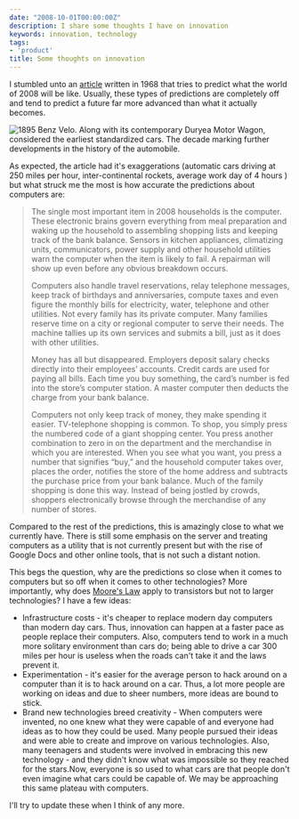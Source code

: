 ```yaml
---
date: "2008-10-01T00:00:00Z"
description: I share some thoughts I have on innovation
keywords: innovation, technology
tags:
- 'product'
title: Some thoughts on innovation
---
```

I stumbled unto an [article](http://blog.modernmechanix.com/2008/03/24/what-will-life-be-like-in-the-year-2008/) written in 1968 that tries to predict what the world of 2008 will be like. Usually, these types of predictions are completely off and tend to predict a future far more advanced than what it actually becomes.

<img data-title="1895 Benz Velo. Along with its contemporary Duryea Motor Wagon, considered the earliest standardized cars. The decade marking further developments in the history of the automobile." src="https://upload.wikimedia.org/wikipedia/commons/1/1e/Benz-velo.jpg" alt="1895 Benz Velo. Along with its contemporary Duryea Motor Wagon, considered the earliest standardized cars. The decade marking further developments in the history of the automobile." />

As expected, the article had it's exaggerations (automatic cars driving at 250 miles per hour, inter-continental rockets, average work day of 4 hours ) but what struck me the most is how accurate the predictions about computers are:

<blockquote>

The single most important item in 2008 households is the computer. These electronic brains govern everything from meal preparation and waking up the household to assembling shopping lists and keeping track of the bank balance. Sensors in kitchen appliances, climatizing units, communicators, power supply and other household utilities warn the computer when the item is likely to fail. A repairman will show up even before any obvious breakdown occurs.

Computers also handle travel reservations, relay telephone messages, keep track of birthdays and anniversaries, compute taxes and even figure the monthly bills for electricity, water, telephone and other utilities. Not every family has its private computer. Many families reserve time on a city or regional computer to serve their needs. The machine tallies up its own services and submits a bill, just as it does with other utilities.

Money has all but disappeared. Employers deposit salary checks directly into their employees’ accounts. Credit cards are used for paying all bills. Each time you buy something, the card’s number is fed into the store’s computer station. A master computer then deducts the charge from your bank balance.

Computers not only keep track of money, they make spending it easier. TV-telephone shopping is common. To shop, you simply press the numbered code of a giant shopping center. You press another combination to zero in on the department and the merchandise in which you are interested. When you see what you want, you press a number that signifies “buy,” and the household computer takes over, places the order, notifies the store of the home address and subtracts the purchase price from your bank balance. Much of the family shopping is done this way. Instead of being jostled by crowds, shoppers electronically browse through the merchandise of any number of stores.

</blockquote>

Compared to the rest of the predictions, this is amazingly close to what we currently have. There is still some emphasis on the server and treating computers as a utility that is not currently present but with the rise of Google Docs and other online tools, that is not such a distant notion.

This begs the question, why are the predictions so close when it comes to computers but so off when it comes to other technologies? More importantly, why does [Moore's Law](http://en.wikipedia.org/wiki/Moore%27s_law) apply to transistors but not to larger technologies? I have a few ideas:

- Infrastructure costs - it's cheaper to replace modern day computers than modern day cars. Thus, innovation can happen at a faster pace as people replace their computers. Also, computers tend to work in a much more solitary environment than cars do; being able to drive a car 300 miles per hour is useless when the roads can't take it and the laws prevent it.
- Experimentation - it's easier for the average person to hack around on a computer than it is to hack around on a car. Thus, a lot more people are working on ideas and due to sheer numbers, more ideas are bound to stick.
- Brand new technologies breed creativity - When computers were invented, no one knew what they were capable of and everyone had ideas as to how they could be used. Many people pursued their ideas and were able to create and improve on various technologies. Also, many teenagers and students were involved in embracing this new technology - and they didn't know what was impossible so they reached for the stars.Now, everyone is so used to what cars are that people don't even imagine what cars could be capable of. We may be approaching this same plateau with computers.

I'll try to update these when I think of any more.
